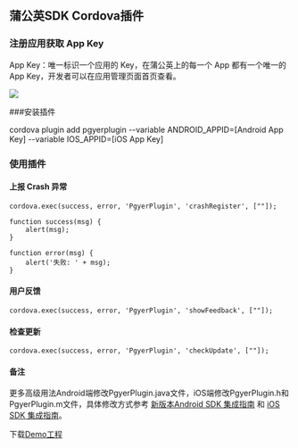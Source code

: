 ## 蒲公英SDK Cordova插件

### 注册应用获取 App Key

App Key：唯一标识一个应用的 Key，在蒲公英上的每一个 App 都有一个唯一的 App Key，开发者可以在应用管理页面首页查看。

![](https://static.pgyer.com/image/view/admin_images/1a2818d1f66c77a80970481b48a4145b)

###安装插件

cordova plugin add pgyerplugin --variable ANDROID_APPID=[Android App Key] --variable IOS_APPID=[iOS App Key]


### 使用插件
#### 上报 Crash 异常

```
cordova.exec(success, error, 'PgyerPlugin', 'crashRegister', [""]);

function success(msg) {
    alert(msg);
}

function error(msg) {
    alert('失败: ' + msg);
}
```

#### 用户反馈
```
cordova.exec(success, error, 'PgyerPlugin', 'showFeedback', [""]);
```

#### 检查更新
```
cordova.exec(success, error, 'PgyerPlugin', 'checkUpdate', [""]);
```

#### 备注
更多高级用法Android端修改PgyerPlugin.java文件，iOS端修改PgyerPlugin.h和PgyerPlugin.m文件，具体修改方式参考 [新版本Android SDK 集成指南](https://www.pgyer.com/doc/view/new_sdk_android_guide) 和 [iOS SDK 集成指南](https://www.pgyer.com/doc/view/sdk_ios_guide)。

下载[Demo工程](https://github.com/rikyou215/PgyerPluginDemo)


